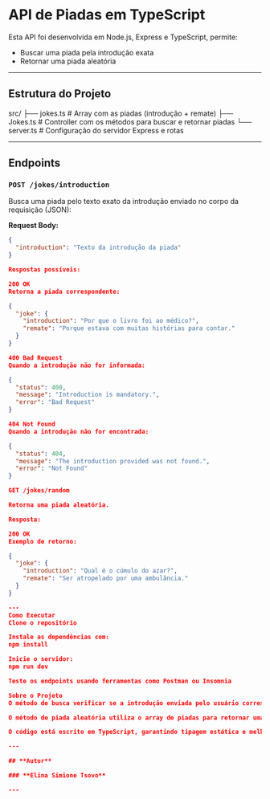 # API de Piadas em TypeScript

Esta API foi desenvolvida em Node.js, Express e TypeScript, permite:  

- Buscar uma piada pela introdução exata 
- Retornar uma piada aleatória  

---

## Estrutura do Projeto

src/
├── jokes.ts # Array com as piadas (introdução + remate)
├── Jokes.ts # Controller com os métodos para buscar e retornar piadas
└── server.ts # Configuração do servidor Express e rotas


---

## Endpoints

### `POST /jokes/introduction`

Busca uma piada pelo texto exato da introdução enviado no corpo da requisição (JSON):

**Request Body:**

```json
{
  "introduction": "Texto da introdução da piada"
}

Respostas possíveis:

200 OK
Retorna a piada correspondente:

{
  "joke": {
    "introduction": "Por que o livro foi ao médico?",
    "remate": "Porque estava com muitas histórias para contar."
  }
}

400 Bad Request
Quando a introdução não for informada:

{
  "status": 400,
  "message": "Introduction is mandatory.",
  "error": "Bad Request"
}

404 Not Found
Quando a introdução não for encontrada:

{
  "status": 404,
  "message": "The introduction provided was not found.",
  "error": "Not Found"
}

GET /jokes/random

Retorna uma piada aleatória.

Resposta:

200 OK
Exemplo de retorno:

{
  "joke": {
    "introduction": "Qual é o cúmulo do azar?",
    "remate": "Ser atropelado por uma ambulância."
  }
}

---
Como Executar
Clone o repositório

Instale as dependências com:
npm install

Inicie o servidor:
npm run dev

Teste os endpoints usando ferramentas como Postman ou Insomnia

Sobre o Projeto
O método de busca verificar se a introdução enviada pelo usuário corresponde exatamente (ignorando maiúsculas/minúsculas) a uma piada cadastrada.

O método de piada aleatória utiliza o array de piadas para retornar uma delas de forma aleatória.

O código está escrito em TypeScript, garantindo tipagem estática e melhor manutenção.

---

## **Autor**

### **Elina Simione Tsovo**

---
